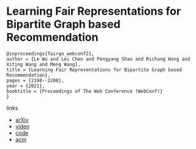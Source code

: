 # Learning Fair Representations for Bipartite Graph based Recommendation

```
@inproceedings{fairgo_webconf21,
author = {Le Wu and Lei Chen and Pengyang Shao and Richang Hong and Xiting Wang and Meng Wang},
title = {Learning Fair Representations for Bipartite Graph based Recommendation},
pages = {2198--2208},
year = {2021},
booktitle = {Proceedings of The Web Conference (WebConf)}
}
```

links
- [arXiv](https://arxiv.org/abs/2102.09140)
- [video](https://www.youtube.com/watch?v=yDGq1uOxHv8)
- [code](https://github.com/newlei/FairGo)
- [acm](https://dl.acm.org/doi/10.1145/3442381.3450015)
